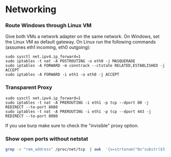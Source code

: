 # Networking

### Route Windows through Linux VM

Give both VMs a network adapter on the same network. On Windows, set the Linux VM as default gateway. On Linux run the following commands \(assumes eth1 incoming, eth0 outgoing\):

```text
sudo sysctl net.ipv4.ip_forward=1
sudo iptables -t nat -A POSTROUTING -o eth0 -j MASQUERADE
sudo iptables -A FORWARD -m conntrack --ctstate RELATED,ESTABLISHED -j ACCEPT
sudo iptables -A FORWARD -i eth1 -o eth0 -j ACCEPT
```

### Transparent Proxy

```text
sudo sysctl net.ipv4.ip_forward=1
sudo iptables -t nat -A PREROUTING -i eth1 -p tcp --dport 80 -j REDIRECT --to-port 8080
sudo iptables -t nat -A PREROUTING -i eth1 -p tcp --dport 443 -j REDIRECT --to-port 8080
```

If you use burp make sure to check the "invisible" proxy option.

### Show open ports without netstat

```bash
grep -v "rem_address" /proc/net/tcp  | awk  '{x=strtonum("0x"substr($3,index($3,":")-2,2)); for (i=5; i>0; i-=2) x = x"."strtonum("0x"substr($3,i,2))}{print x":"strtonum("0x"substr($3,index($3,":")+1,4))}'
```

